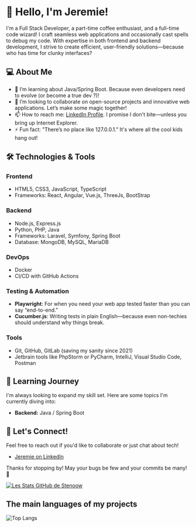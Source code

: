 # 👋 Hello, I'm Jeremie!

I'm a Full Stack Developer, a part-time coffee enthusiast, and a full-time code wizard! I craft seamless web applications and occasionally cast spells to debug my code. With expertise in both frontend and backend development, I strive to create efficient, user-friendly solutions—because who has time for clunky interfaces?

## 💻 About Me

- 🌱 I’m learning about Java/Spring Boot. Because even developers need to evolve (or become a true dev ?)!
- 👯 I’m looking to collaborate on open-source projects and innovative web applications. Let’s make some magic together!
- 📫 How to reach me: [LinkedIn Profile](https://fr.linkedin.com/in/jeremie-bomont-587268216). I promise I don't bite—unless you bring up Internet Explorer.
- ⚡ Fun fact: "There’s no place like 127.0.0.1." It's where all the cool kids hang out!

## 🛠️ Technologies & Tools

### Frontend
- HTML5, CSS3, JavaScript, TypeScript
- Frameworks: React, Angular, Vue.js, ThreeJs, BootStrap

### Backend
- Node.js, Express.js
- Python, PHP, Java
- Frameworks: Laravel, Symfony, Spring Boot
- Database: MongoDB, MySQL, MariaDB

### DevOps
- Docker
- CI/CD with GitHub Actions

### Testing & Automation
- **Playwright**: For when you need your web app tested faster than you can say “end-to-end.”
- **Cucumber.js**: Writing tests in plain English—because even non-techies should understand why things break.

### Tools
- Git, GitHub, GitLab (saving my sanity since 2021)
- Jetbrain tools like PhpStorm or PyCharm, IntelliJ, Visual Studio Code, Postman

## 🌱 Learning Journey

I'm always looking to expand my skill set. Here are some topics I'm currently diving into:

- **Backend:** Java / Spring Boot

## 🤝 Let's Connect!

Feel free to reach out if you'd like to collaborate or just chat about tech!

- [Jeremie on LinkedIn](https://fr.linkedin.com/in/jeremie-bomont-587268216)

Thanks for stopping by! May your bugs be few and your commits be many! 🚀


[![Les Stats GitHub de Stenoow](https://github-readme-stats.vercel.app/api?username=stenoow&theme=tokyonight&show_icons=true)](https://github.com/anuraghazra/github-readme-stats)

## The main languages of my projects

![Top Langs](https://github-readme-stats.vercel.app/api/top-langs/?username=Stenoow&hide=twig,blade,html,css&layout=compact&theme=tokyonight)
